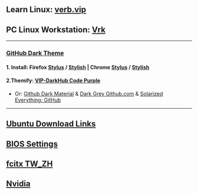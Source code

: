 ## Learn Linux: [verb.vip](https://github.com/inkVerb/VIP)
## PC Linux Workstation: [Vrk](https://github.com/inkVerb/vrk)
___
### [GitHub Dark Theme](https://github.com/StylishThemes/GitHub-Dark)
#### 1. Install: Firefox [Stylus](https://addons.mozilla.org/en-US/firefox/addon/styl-us/) / [Stylish](https://addons.mozilla.org/en-US/firefox/addon/stylish/) | Chrome [Stylus](https://chrome.google.com/webstore/detail/stylus/clngdbkpkpeebahjckkjfobafhncgmne) / [Stylish](https://chrome.google.com/webstore/detail/stylish-custom-themes-for/fjnbnpbmkenffdnngjfgmeleoegfcffe)
#### 2.Themify: [VIP-DarkHub Code Purple](https://github.com/inkVerb/VIP-DarkHub)
- Or: [Github Dark Material](https://userstyles.org/styles/143865/github-dark-material) & [Dark Grey Github.com](https://userstyles.org/styles/156985/dark-grey-github-com) & [Solarized Everything: GitHub](https://userstyles.org/styles/127328/solarized-everything-github)

___
## [Ubuntu Download Links](https://github.com/inkVerb/Vubuntu-info/blob/master/verbs/UbuntuDL.md)
## [BIOS Settings](https://github.com/inkVerb/Vubuntu-info/blob/master/verbs/install-BIOS-UEFI)
## [fcitx TW_ZH](https://github.com/inkVerb/Vubuntu-info/blob/master/verbs/fcitxTW_ZH)
## [Nvidia](https://github.com/inkVerb/Vubuntu-info/blob/master/verbs/nvidia)
